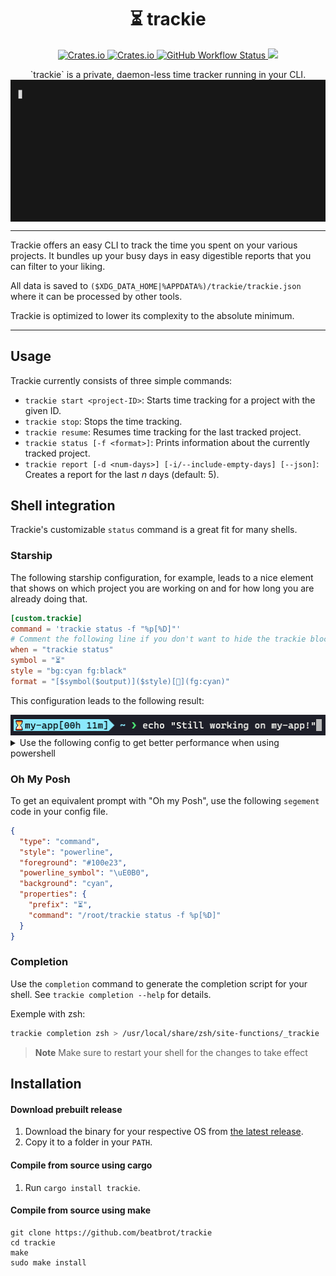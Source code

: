 <div align="center">
<h1>⏳ trackie</h1>
  <p>
    <a href="https://spdx.org/licenses/Apache-2.0.html">
      <img alt="Crates.io" src="https://img.shields.io/crates/l/trackie">
    </a>
    <a href="https://crates.io/crates/trackie">
      <img alt="Crates.io" src="https://img.shields.io/crates/v/trackie">
    </a>
    <a href="https://github.com/beatbrot/trackie/actions/workflows/rust.yml">
      <img alt="GitHub Workflow Status" src="https://img.shields.io/github/actions/workflow/status/beatbrot/trackie/rust.yml?branch=master">
    </a>
    <a href="https://codecov.io/gh/beatbrot/trackie">
      <img src="https://codecov.io/gh/beatbrot/trackie/branch/master/graph/badge.svg?token=M1UUT2YYD6"/>
    </a>
    </p>
`trackie` is a private, daemon-less time tracker running in your CLI.
</div>


<div align="center">
<img src=".github/media/terminal-session.gif" align="center"/>
</div>

---

Trackie offers an easy CLI to track the time you spent on your various projects. It bundles up your busy days in easy
digestible reports that you can filter to your liking.

All data is saved to `($XDG_DATA_HOME|%APPDATA%)/trackie/trackie.json` where it can be processed by other tools.

Trackie is optimized to lower its complexity to the absolute minimum.

---

## Usage

Trackie currently consists of three simple commands:

- `trackie start <project-ID>`: Starts time tracking for a project with the given ID.
- `trackie stop`: Stops the time tracking.
- `trackie resume`: Resumes time tracking for the last tracked project.
- `trackie status [-f <format>]`: Prints information about the currently tracked project.
- `trackie report [-d <num-days>] [-i/--include-empty-days] [--json]`: Creates a report for the last *n* days (default: 5).

## Shell integration

Trackie's customizable `status` command is a great fit for many shells.


### Starship 

The following starship configuration, for example, leads to a nice element that shows on which project you are working
on and for how long you are already doing that.

```toml
[custom.trackie]
command = 'trackie status -f "%p[%D]"'
# Comment the following line if you don't want to hide the trackie block if no project is currently tracked
when = "trackie status"
symbol = "⏳"
style = "bg:cyan fg:black"
format = "[$symbol($output)]($style)[](fg:cyan)"
```

This configuration leads to the following result:

<div>
  <img src=".github/media/shell-integration-screenshot.png" alt="Windows Terminal with starship and trackie extension"/>
</div>

<details>
<summary>
  Use the following config to get better performance when using powershell
</summary>
  
```toml
[custom.trackie]
command = ''
shell = ["cmd.exe", "/C", "trackie status -f %p[%D]"]
# Comment the following line if you don't want to hide the trackie block if no project is currently tracked
when = "trackie status"
symbol = "⏳"
style = "bg:cyan fg:black"
format = "[$symbol($output)]($style)[](fg:cyan)"
```

</details>

### Oh My Posh

To get an equivalent prompt with "Oh my Posh", use the following `segement` code in your config file.

```json
{
  "type": "command",
  "style": "powerline",
  "foreground": "#100e23",
  "powerline_symbol": "\uE0B0",
  "background": "cyan",
  "properties": {
    "prefix": "⏳",
    "command": "/root/trackie status -f %p[%D]"
  }
}
```

### Completion

Use the `completion` command to generate the completion script for your shell. 
See `trackie completion --help` for details.

Exemple with zsh:

```zsh
trackie completion zsh > /usr/local/share/zsh/site-functions/_trackie 
```

> **Note** 
> Make sure to restart your shell for the changes to take effect


## Installation

#### Download prebuilt release

1. Download the binary for your respective OS from [the latest release](https://github.com/beatbrot/trackie/releases).
2. Copy it to a folder in your `PATH`.

#### Compile from source using cargo

1. Run `cargo install trackie`.

#### Compile from source using make

```
git clone https://github.com/beatbrot/trackie
cd trackie
make
sudo make install
```

